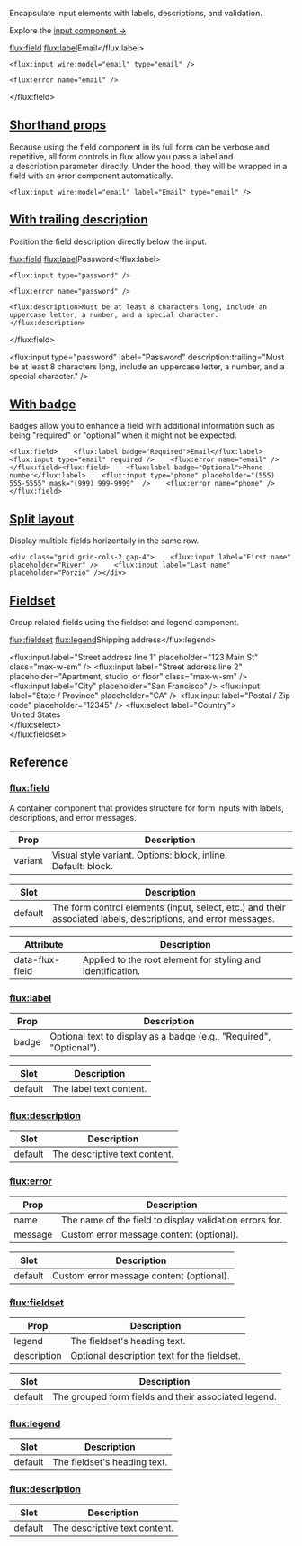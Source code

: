 Encapsulate input elements with labels, descriptions, and validation.

Explore the [input component ->](https://fluxui.dev/components/input)

<flux:field>
    <flux:label>Email</flux:label>

    <flux:input wire:model="email" type="email" />

    <flux:error name="email" />
</flux:field>

## [Shorthand props](https://fluxui.dev/components/field#shorthand-props)

Because using the field component in its full form can be verbose and repetitive, all form controls in flux allow you pass a label and a description parameter directly. Under the hood, they will be wrapped in a field with an error component automatically.

```
<flux:input wire:model="email" label="Email" type="email" />
```

## [With trailing description](https://fluxui.dev/components/field#with-trailing-description)

Position the field description directly below the input.

<flux:field>
    <flux:label>Password</flux:label>

    <flux:input type="password" />

    <flux:error name="password" />

    <flux:description>Must be at least 8 characters long, include an uppercase letter, a number, and a special character.</flux:description>
</flux:field>

<!-- Alternative shorthand syntax... -->

<flux:input
    type="password"
    label="Password"
    description:trailing="Must be at least 8 characters long, include an uppercase letter, a number, and a special character."
/>

## [With badge](https://fluxui.dev/components/field#with-badge)

Badges allow you to enhance a field with additional information such as being "required" or "optional" when it might not be expected.

```
<flux:field>    <flux:label badge="Required">Email</flux:label>    <flux:input type="email" required />    <flux:error name="email" /></flux:field><flux:field>    <flux:label badge="Optional">Phone number</flux:label>    <flux:input type="phone" placeholder="(555) 555-5555" mask="(999) 999-9999"  />    <flux:error name="phone" /></flux:field>
```

## [Split layout](https://fluxui.dev/components/field#split-layout)

Display multiple fields horizontally in the same row.

```
<div class="grid grid-cols-2 gap-4">    <flux:input label="First name" placeholder="River" />    <flux:input label="Last name" placeholder="Porzio" /></div>
```

## [Fieldset](https://fluxui.dev/components/field#fieldset)

Group related fields using the fieldset and legend component.

<flux:fieldset> <flux:legend>Shipping address</flux:legend> <div class="space-y-6"> <flux:input label="Street address line 1" placeholder="123 Main St" class="max-w-sm" /> <flux:input label="Street address line 2" placeholder="Apartment, studio, or floor" class="max-w-sm" /> <div class="grid grid-cols-2 gap-x-4 gap-y-6"> <flux:input label="City" placeholder="San Francisco" /> <flux:input label="State / Province" placeholder="CA" /> <flux:input label="Postal / Zip code" placeholder="12345" /> <flux:select label="Country"> <option selected>United States</option> <!-- ... --> </flux:select> </div> </div></flux:fieldset>

## Reference

### [flux:field](https://fluxui.dev/components/field#fluxfield)

A container component that provides structure for form inputs with labels, descriptions, and error messages.

|Prop|Description|
|---|---|
|variant|Visual style variant. Options: block, inline. Default: block.|

|Slot|Description|
|---|---|
|default|The form control elements (input, select, etc.) and their associated labels, descriptions, and error messages.|

|Attribute|Description|
|---|---|
|data-flux-field|Applied to the root element for styling and identification.|

### [flux:label](https://fluxui.dev/components/field#fluxlabel)

|Prop|Description|
|---|---|
|badge|Optional text to display as a badge (e.g., "Required", "Optional").|

|Slot|Description|
|---|---|
|default|The label text content.|

### [flux:description](https://fluxui.dev/components/field#fluxdescription)

|Slot|Description|
|---|---|
|default|The descriptive text content.|

### [flux:error](https://fluxui.dev/components/field#fluxerror)

|Prop|Description|
|---|---|
|name|The name of the field to display validation errors for.|
|message|Custom error message content (optional).|

|Slot|Description|
|---|---|
|default|Custom error message content (optional).|

### [flux:fieldset](https://fluxui.dev/components/field#fluxfieldset)

|Prop|Description|
|---|---|
|legend|The fieldset's heading text.|
|description|Optional description text for the fieldset.|

|Slot|Description|
|---|---|
|default|The grouped form fields and their associated legend.|

### [flux:legend](https://fluxui.dev/components/field#fluxlegend)

|Slot|Description|
|---|---|
|default|The fieldset's heading text.|

### [flux:description](https://fluxui.dev/components/field#fluxdescription)

|Slot|Description|
|---|---|
|default|The descriptive text content.|